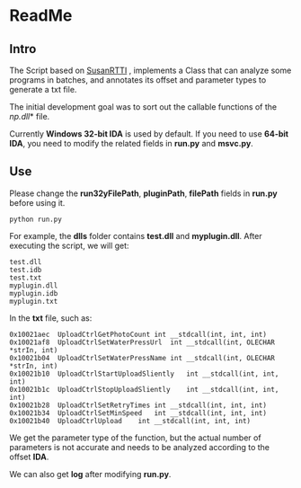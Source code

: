 # ReadMe

## Intro

The Script based on [SusanRTTI](https://github.com/nccgroup/SusanRTTI) , implements a Class that can analyze some programs in batches, and annotates its offset and parameter types to generate a txt file.

The initial development goal was to sort out the callable functions of the **np*.dll** file.

Currently **Windows 32-bit IDA** is used by default. If you need to use **64-bit IDA**, you need to modify the related fields in **run.py** and **msvc.py**.

## Use

Please change the **run32yFilePath**, **pluginPath**, **filePath** fields in **run.py** before using it.

```
python run.py
```

For example, the **dlls** folder contains **test.dll** and **myplugin.dll**. After executing the script, we will get:

```
test.dll
test.idb
test.txt
myplugin.dll
myplugin.idb
myplugin.txt
```

In the **txt** file, such as:

```
0x10021aec	UploadCtrlGetPhotoCount	int __stdcall(int, int, int)
0x10021af8	UploadCtrlSetWaterPressUrl	int __stdcall(int, OLECHAR *strIn, int)
0x10021b04	UploadCtrlSetWaterPressName	int __stdcall(int, OLECHAR *strIn, int)
0x10021b10	UploadCtrlStartUploadSliently	int __stdcall(int, int, int)
0x10021b1c	UploadCtrlStopUploadSliently	int __stdcall(int, int, int)
0x10021b28	UploadCtrlSetRetryTimes	int __stdcall(int, int, int)
0x10021b34	UploadCtrlSetMinSpeed	int __stdcall(int, int, int)
0x10021b40	UploadCtrlUpload	int __stdcall(int, int, int)
```

We get the parameter type of the function, but the actual number of parameters is not accurate and needs to be analyzed according to the offset **IDA**.

We can also get **log** after modifying **run.py**.